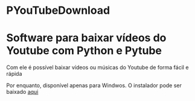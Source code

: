 # PYouTubeDownload
# Software para baixar vídeos do Youtube com Python e Pytube
Com ele é possível baixar vídeos ou músicas do Youtube de forma fácil e rápida

  Por enquanto, disponível apenas para Windwos.
  O instalador pode ser baixado [aqui](pytubeDownload.exe)
